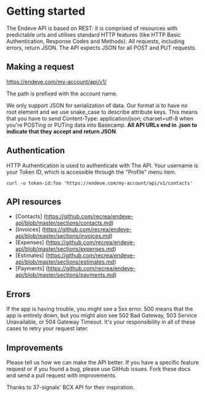 # Getting started
The Endeve API is based on REST: it is comprised of resources with predictable urls and utilises standard HTTP features (like HTTP Basic Authentication, Response Codes and Methods). All requests, including errors, return JSON. The API expects JSON for all POST and PUT requests.

## Making a request
https://endeve.com/my-account/api/v1/

The path is prefixed with the account name.

We only support JSON for serialization of data. Our format is to have no root element and we use snake_case to describe attribute keys. This means that you have to send Content-Type: application/json; charset=utf-8 when you're POSTing or PUTing data into Basecamp. **All API URLs end in .json to indicate that they accept and return JSON**.

## Authentication
HTTP Authentication is used to authenticate with The API. Your username is your Token ID, which is accessible through the "Profile" menu item.

```shell
curl -u token-id:foo 'https://endeve.com/my-account/api/v1/contacts'
```     

## API resources
* [Contacts] (https://github.com/recrea/endeve-api/blob/master/sections/contacts.md)
* [Invoices] (https://github.com/recrea/endeve-api/blob/master/sections/invoices.md)
* [Expenses] (https://github.com/recrea/endeve-api/blob/master/sections/expenses.md)
* [Estimates] (https://github.com/recrea/endeve-api/blob/master/sections/estimates.md)
* [Payments] (https://github.com/recrea/endeve-api/blob/master/sections/payments.md)

## Errors
If the app is having trouble, you might see a 5xx error. 500 means that the app is entirely down, but you might also see 502 Bad Gateway, 503 Service Unavailable, or 504 Gateway Timeout. It's your responsibility in all of these cases to retry your request later.

## Improvements
Please tell us how we can make the API better. If you have a specific feature request or if you found a bug, please use GitHub issues. Fork these docs and send a pull request with improvements.

Thanks to 37-signals' BCX API for their inspiration.